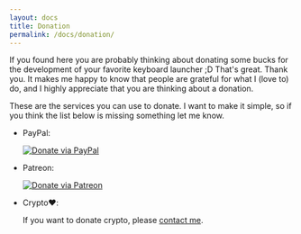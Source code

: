 ```yaml
---
layout: docs
title: Donation
permalink: /docs/donation/
---
```


If you found here you are probably thinking about donating some bucks for the development of your favorite keyboard launcher ;D That's great. Thank you. It makes me happy to know that people are grateful for what I (love to) do, and I highly appreciate that you are thinking about a donation.

These are the services you can use to donate. I want to make it simple, so if you think the list below is missing something let me know.


* PayPal:

  [![Donate via PayPal](https://www.paypalobjects.com/en_US/i/btn/btn_donate_SM.gif)](https://www.paypal.com/cgi-bin/webscr?cmd=_s-xclick&hosted_button_id=W74BQPKPGNSNC)

* Patreon:  

  [![Donate via Patreon](/img/patreon.png)](https://www.patreon.com/bePatron?u=4631163)

* Crypto❤️:
  
  If you want to donate crypto, please [contact me](https://t.me/manuelschneider).
  

